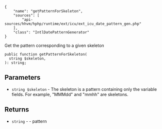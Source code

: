 ``` yamlmeta
{
    "name": "getPatternForSkeleton",
    "sources": [
        "api-sources/hhvm/hphp/runtime/ext/icu/ext_icu_date_pattern_gen.php"
    ],
    "class": "IntlDatePatternGenerator"
}
```




Get the pattern corresponding to a given skeleton




``` Hack
public function getPatternForSkeleton(
  string $skeleton,
): string;
```




## Parameters




+ ` string $skeleton ` - The skeleton is a pattern containing only the
  variable fields. For example, "MMMdd" and "mmhh" are skeletons.




## Returns




* ` string ` - - pattern
<!-- HHAPIDOC -->
